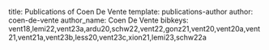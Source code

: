 title: Publications of Coen De Vente
template: publications-author
author: coen-de-vente
author_name: Coen De Vente
bibkeys: vent18,lemi22,vent23a,ardu20,schw22,vent22,gonz21,vent20,vent20a,vent21,vent21a,vent23b,less20,vent23c,xion21,lemi23,schw22a